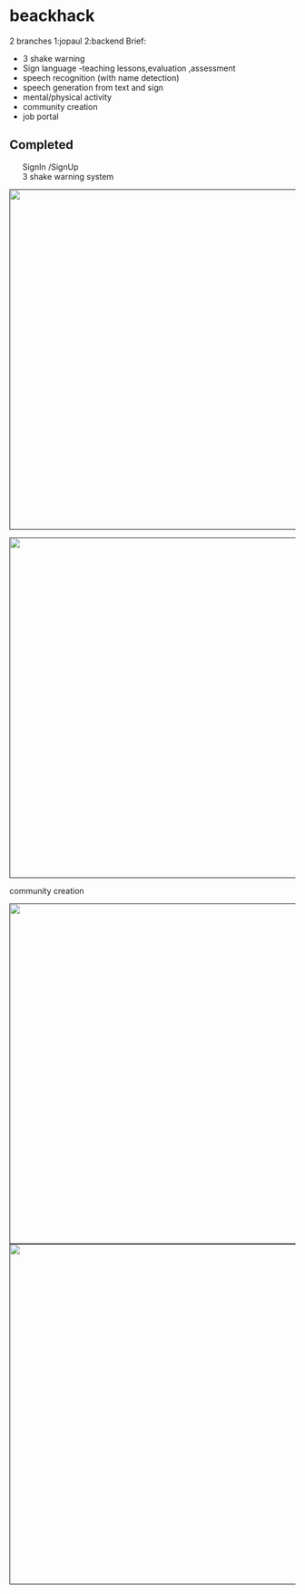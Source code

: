 # beackhack

2 branches 
1:jopaul
2:backend
Brief:
  * 3 shake warning
  * Sign language -teaching lessons,evaluation ,assessment
  * speech recognition (with name detection)
  * speech generation from text and sign 
  * mental/physical activity
  * community creation
  * job portal


<h2>Completed </h2>


<a href="url"><img src="https://user-images.githubusercontent.com/60638195/168411685-ded53b95-f431-4385-88c2-024cd11e2a74.png" align="left" height="15" width="20" ></a>SignIn /SignUp<br>
<a href="url"><img src="https://user-images.githubusercontent.com/60638195/168411685-ded53b95-f431-4385-88c2-024cd11e2a74.png" align="left" height="15" width="20" ></a>3 shake warning system<br>


<a href><img src="https://user-images.githubusercontent.com/60638195/168207876-9494793f-19d7-44d2-893e-16437dc2ca81.jpg"  height="600"></a>



<a href><img src="https://user-images.githubusercontent.com/60638195/168207866-8388655f-1e7d-41de-a352-9b68d9a6b2bb.jpg"  height="600"></a>


community creation 

<a href><img src="https://user-images.githubusercontent.com/60638195/168548006-2e57c253-836a-4d4d-bf13-1e84e873c4c4.jpg"  height="600"></a>
<a href><img src="https://user-images.githubusercontent.com/60638195/168548224-7b392af4-56fd-4344-9a91-e23bde458096.jpg"  height="600"></a>





